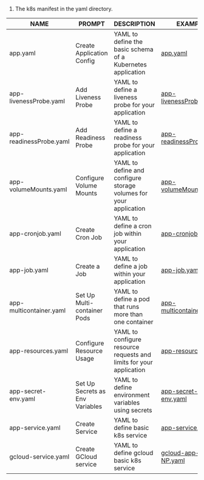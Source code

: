 1. The k8s manifest in the yaml directory.

| NAME                    | PROMPT                          | DESCRIPTION                                                         | EXAMPLE                                                 |
| ----------------------- | ------------------------------- | ------------------------------------------------------------------- | ------------------------------------------------------- |
| app.yaml                | Create Application Config       | YAML to define the basic schema of a Kubernetes application         | [app.yaml](yaml/app.yaml)                               |
| app-livenessProbe.yaml  | Add Liveness Probe              | YAML to define a liveness probe for your application                | [app-livenessProbe.yaml](yaml/app-livenessProbe.yaml)   |
| app-readinessProbe.yaml | Add Readiness Probe             | YAML to define a readiness probe for your application               | [app-readinessProbe.yaml](yaml/app-readinessProbe.yaml) |
| app-volumeMounts.yaml   | Configure Volume Mounts         | YAML to define and configure storage volumes for your application   | [app-volumeMounts.yaml](yaml/app-volumeMounts.yaml)     |
| app-cronjob.yaml        | Create Cron Job                 | YAML to define a cron job within your application                   | [app-cronjob.yaml](yaml/app-cronjob.yaml)               |
| app-job.yaml            | Create a Job                    | YAML to define a job within your application                        | [app-job.yaml](yaml/app-job.yaml)                       |
| app-multicontainer.yaml | Set Up Multi-container Pods     | YAML to define a pod that runs more than one container              | [app-multicontainer.yaml](yaml/app-multicontainer.yaml) |
| app-resources.yaml      | Configure Resource Usage        | YAML to configure resource requests and limits for your application | [app-resources.yaml](yaml/app-resources.yaml)           |
| app-secret-env.yaml     | Set Up Secrets as Env Variables | YAML to define environment variables using secrets                  | [app-secret-env.yaml](yaml/app-secret-env.yaml)         |
| app-service.yaml        | Create Service                  | YAML to define basic k8s service                                    | [app-service.yaml](yaml/app-service.yaml)               |
| gcloud-service.yaml     | Create GCloud service           | YAML to define gcloud basic k8s service                             | [gcloud-app-svc-NP.yaml](yaml/gcloud-app-svc-NP.yaml)   |

